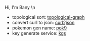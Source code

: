 Hi, I'm Bany \n
- topological sort: [topological-graph](https://github.com/9bany/topological-graph)
- convert curl to json: [curl2json](https://github.com/0del/curl-to-json)
- pokemon gen name: [pok9](https://github.com/0del/pok)
- key generate service: [kgs](https://github.com/0del/kgs)
